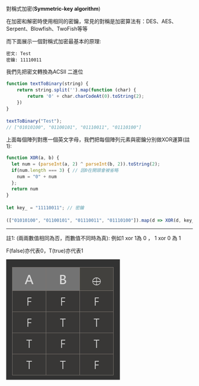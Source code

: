 對稱式加密\(**Symmetric-key algorithm**\)

在加密和解密時使用相同的密鑰，常見的對稱是加密算法有：DES、AES、Serpent、Blowfish、TwoFish等等

而下面展示一個對稱式加密最基本的原理:

```
密文: Test
密鑰: 11110011
```

我們先把密文轉換為ACSII 二進位

```js
function textToBinary(string) {
    return string.split('').map(function (char) {
        return '0' + char.charCodeAt(0).toString(2);
    })
}

textToBinary("Test");
// ["01010100", "01100101", "01110011", "01110100"]
```

上面每個陣列對應一個英文字母，我們把每個陣列元素與密鑰分別做XOR運算\(註1\):

```js
function XOR(a, b) {
  let num = (parseInt(a, 2) ^ parseInt(b, 2)).toString(2);
  if(num.length === 3) { // 因0在開頭會被省略
    num = "0" + num
  };
  return num 
}

let key_ = "11110011"; // 密鑰

(["01010100", "01100101", "01110011", "01110100"]).map(d => XOR(d, key_)); // 使用密鑰對每個元素做XOR
```

---

註1: \(兩兩數值相同為否，而數值不同時為真\): 例如1 xor 1為 0 ， 1 xor 0 為 1

F\(false\)亦代表0，T\(true\)亦代表1

![](/assets/2333.png)

